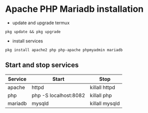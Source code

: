 # Apache PHP Mariadb installation

- update and upgrade termux
```termux
pkg update && pkg upgrade
```

- install services 
```termux
pkg install apache2 php php-apache phpmyadmin mariadb
```
## Start and stop services

|Service  | Start         | Stop          |
|---------|---------------|---------------|
|apache   | httpd         | killall httpd |
|php   | php -S localhost:8082 | killall php |
|mariadb   | mysqld         | killall mysqld |
